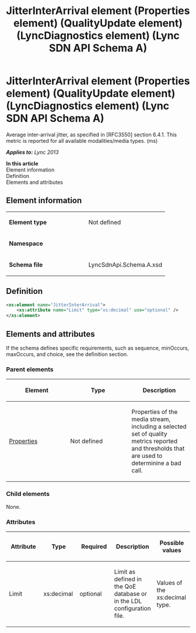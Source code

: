 ﻿---
title: JitterInterArrival element (Properties element) (QualityUpdate element) (LyncDiagnostics element) (Lync SDN API Schema A)
TOCTitle: JitterInterArrival element
ms:assetid: 3de209fa-0ed2-325f-f078-d5591445ac8c
ms:mtpsurl: https://msdn.microsoft.com/en-us/library/Dn455066(v=office.15)
ms:contentKeyID: 57260945
ms.date: 07/24/2014
mtps_version: v=office.15
dev_langs:
- xml
---

# JitterInterArrival element (Properties element) (QualityUpdate element) (LyncDiagnostics element) (Lync SDN API Schema A)

Average inter-arrival jitter, as specified in \[RFC3550\] section 6.4.1. This metric is reported for all available modalities/media types. (ms)


_**Applies to:** Lync 2013_

**In this article**  
Element information  
Definition  
Elements and attributes  

## Element information

<table>
<colgroup>
<col style="width: 50%" />
<col style="width: 50%" />
</colgroup>
<tbody>
<tr class="odd">
<td><p><strong>Element type</strong></p></td>
<td><p>Not defined</p></td>
</tr>
<tr class="even">
<td><p><strong>Namespace</strong></p></td>
<td><p></p></td>
</tr>
<tr class="odd">
<td><p><strong>Schema file</strong></p></td>
<td><p>LyncSdnApi.Schema.A.xsd</p></td>
</tr>
</tbody>
</table>


## Definition

``` xml
<xs:element name="JitterInterArrival">
    <xs:attribute name="Limit" type="xs:decimal" use="optional" />
</xs:element>
```

## Elements and attributes

If the schema defines specific requirements, such as sequence, minOccurs, maxOccurs, and choice, see the definition section.

### Parent elements

<table>
<colgroup>
<col style="width: 33%" />
<col style="width: 33%" />
<col style="width: 33%" />
</colgroup>
<thead>
<tr class="header">
<th><p>Element</p></th>
<th><p>Type</p></th>
<th><p>Description</p></th>
</tr>
</thead>
<tbody>
<tr class="odd">
<td><p><a href="properties-element-qualityupdate-element-lyncdiagnostics-element-lync-sdn-api-schema-a.md">Properties</a></p></td>
<td><p>Not defined</p></td>
<td><p>Properties of the media stream, including a selected set of quality metrics reported and thresholds that are used to determinine a bad call.</p></td>
</tr>
</tbody>
</table>


### Child elements

None.

### Attributes

<table>
<colgroup>
<col style="width: 20%" />
<col style="width: 20%" />
<col style="width: 20%" />
<col style="width: 20%" />
<col style="width: 20%" />
</colgroup>
<thead>
<tr class="header">
<th><p>Attribute</p></th>
<th><p>Type</p></th>
<th><p>Required</p></th>
<th><p>Description</p></th>
<th><p>Possible values</p></th>
</tr>
</thead>
<tbody>
<tr class="odd">
<td><p>Limit</p></td>
<td><p>xs:decimal</p></td>
<td><p>optional</p></td>
<td><p>Limit as defined in the QoE database or in the LDL configuration file.</p></td>
<td><p>Values of the xs:decimal type.</p></td>
</tr>
</tbody>
</table>

